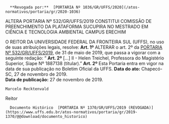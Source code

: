       **Revogada por:**  [PORTARIA Nº 1036/GR/UFFS/2020](/atos-normativos/portaria/gr/2020-1036) 

   ALTERA PORTARIA Nº 532/GR/UFFS/2019 CONSTITUI COMISSÃO DE PREENCHIMENTO DA PLATAFORMA SUCUPIRA NO MESTRADO EM CIÊNCIA E TECNOLOGIA AMBIENTAL CAMPUS ERECHIM  

 O REITOR DA UNIVERSIDADE FEDERAL DA FRONTEIRA SUL (UFFS), no uso de suas atribuições legais, resolve:   **Art. 1º**  ALTERAR o art. 2º da [PORTARIA Nº 532/GR/UFFS/2019](https://www.uffs.edu.br/atos-normativos/portaria/gr/2019-0532), de 31 de maio de 2019, que passa a vigorar com a seguinte redação: “ **Art. 2º**  [...] II - Helen Treichel, Professora do Magistério Superior, Siape Nº 1887138 (titular).”   **Art. 2º**  Esta Portaria entra em vigor na data de sua publicação no Boletim Oficial da UFFS.        **Data do ato:** Chapecó-SC, 27 de novembro de 2019.   
 **Data de publicação:**  27 de novembro de 2019. 

    Marcelo Recktenvald   
 Reitor 

      Documento Histórico  [PORTARIA Nº 1370/GR/UFFS/2019 (REVOGADA)](https://www.uffs.edu.br/atos-normativos/portaria/gr/2019-1370/@@download/documento_historico)     
      